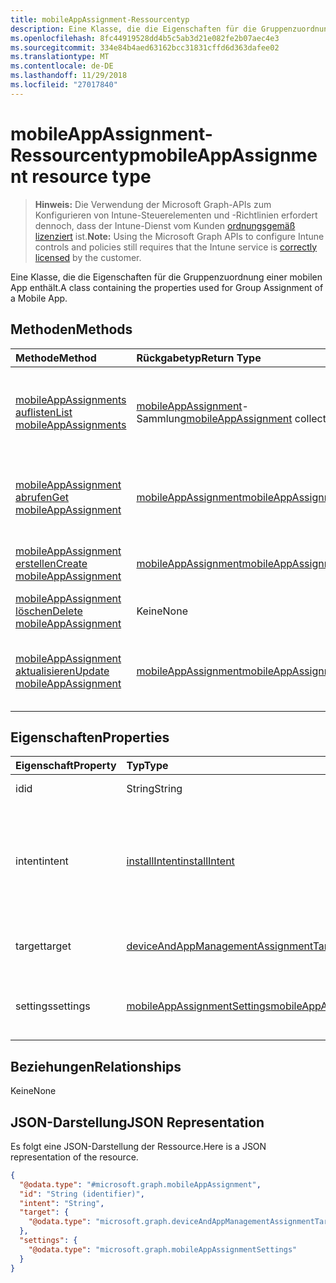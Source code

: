 ```yaml
---
title: mobileAppAssignment-Ressourcentyp
description: Eine Klasse, die die Eigenschaften für die Gruppenzuordnung einer mobilen App enthält.
ms.openlocfilehash: 8fc44919528dd4b5c5ab3d21e082fe2b07aec4e3
ms.sourcegitcommit: 334e84b4aed63162bcc31831cffd6d363dafee02
ms.translationtype: MT
ms.contentlocale: de-DE
ms.lasthandoff: 11/29/2018
ms.locfileid: "27017840"
---
```

# <a name="mobileappassignment-resource-type"></a><span data-ttu-id="df1d3-103">mobileAppAssignment-Ressourcentyp</span><span class="sxs-lookup"><span data-stu-id="df1d3-103">mobileAppAssignment resource type</span></span>

> <span data-ttu-id="df1d3-104">**Hinweis:** Die Verwendung der Microsoft Graph-APIs zum Konfigurieren von Intune-Steuerelementen und -Richtlinien erfordert dennoch, dass der Intune-Dienst vom Kunden [ordnungsgemäß lizenziert](https://go.microsoft.com/fwlink/?linkid=839381) ist.</span><span class="sxs-lookup"><span data-stu-id="df1d3-104">**Note:** Using the Microsoft Graph APIs to configure Intune controls and policies still requires that the Intune service is [correctly licensed](https://go.microsoft.com/fwlink/?linkid=839381) by the customer.</span></span>

<span data-ttu-id="df1d3-105">Eine Klasse, die die Eigenschaften für die Gruppenzuordnung einer mobilen App enthält.</span><span class="sxs-lookup"><span data-stu-id="df1d3-105">A class containing the properties used for Group Assignment of a Mobile App.</span></span>
## <a name="methods"></a><span data-ttu-id="df1d3-106">Methoden</span><span class="sxs-lookup"><span data-stu-id="df1d3-106">Methods</span></span>
|<span data-ttu-id="df1d3-107">Methode</span><span class="sxs-lookup"><span data-stu-id="df1d3-107">Method</span></span>|<span data-ttu-id="df1d3-108">Rückgabetyp</span><span class="sxs-lookup"><span data-stu-id="df1d3-108">Return Type</span></span>|<span data-ttu-id="df1d3-109">Beschreibung</span><span class="sxs-lookup"><span data-stu-id="df1d3-109">Description</span></span>|
|:---|:---|:---|
|[<span data-ttu-id="df1d3-110">mobileAppAssignments auflisten</span><span class="sxs-lookup"><span data-stu-id="df1d3-110">List mobileAppAssignments</span></span>](../api/intune-apps-mobileappassignment-list.md)|<span data-ttu-id="df1d3-111">[mobileAppAssignment](../resources/intune-apps-mobileappassignment.md)-Sammlung</span><span class="sxs-lookup"><span data-stu-id="df1d3-111">[mobileAppAssignment](../resources/intune-apps-mobileappassignment.md) collection</span></span>|<span data-ttu-id="df1d3-112">Auflisten von Eigenschaften und Beziehungen der [mobileAppAssignment](../resources/intune-apps-mobileappassignment.md)-Objekte.</span><span class="sxs-lookup"><span data-stu-id="df1d3-112">List properties and relationships of the [mobileAppAssignment](../resources/intune-apps-mobileappassignment.md) objects.</span></span>|
|[<span data-ttu-id="df1d3-113">mobileAppAssignment abrufen</span><span class="sxs-lookup"><span data-stu-id="df1d3-113">Get mobileAppAssignment</span></span>](../api/intune-apps-mobileappassignment-get.md)|[<span data-ttu-id="df1d3-114">mobileAppAssignment</span><span class="sxs-lookup"><span data-stu-id="df1d3-114">mobileAppAssignment</span></span>](../resources/intune-apps-mobileappassignment.md)|<span data-ttu-id="df1d3-115">Lesen von Eigenschaften und Beziehungen des [mobileAppAssignment](../resources/intune-apps-mobileappassignment.md)-Objekts.</span><span class="sxs-lookup"><span data-stu-id="df1d3-115">Read properties and relationships of the [mobileAppAssignment](../resources/intune-apps-mobileappassignment.md) object.</span></span>|
|[<span data-ttu-id="df1d3-116">mobileAppAssignment erstellen</span><span class="sxs-lookup"><span data-stu-id="df1d3-116">Create mobileAppAssignment</span></span>](../api/intune-apps-mobileappassignment-create.md)|[<span data-ttu-id="df1d3-117">mobileAppAssignment</span><span class="sxs-lookup"><span data-stu-id="df1d3-117">mobileAppAssignment</span></span>](../resources/intune-apps-mobileappassignment.md)|<span data-ttu-id="df1d3-118">Erstellen eines neuen [mobileAppAssignment](../resources/intune-apps-mobileappassignment.md)-Objekts.</span><span class="sxs-lookup"><span data-stu-id="df1d3-118">Create a new [mobileAppAssignment](../resources/intune-apps-mobileappassignment.md) object.</span></span>|
|[<span data-ttu-id="df1d3-119">mobileAppAssignment löschen</span><span class="sxs-lookup"><span data-stu-id="df1d3-119">Delete mobileAppAssignment</span></span>](../api/intune-apps-mobileappassignment-delete.md)|<span data-ttu-id="df1d3-120">Keine</span><span class="sxs-lookup"><span data-stu-id="df1d3-120">None</span></span>|<span data-ttu-id="df1d3-121">Löschen einer [mobileAppAssignment](../resources/intune-apps-mobileappassignment.md).</span><span class="sxs-lookup"><span data-stu-id="df1d3-121">Deletes a [mobileAppAssignment](../resources/intune-apps-mobileappassignment.md).</span></span>|
|[<span data-ttu-id="df1d3-122">mobileAppAssignment aktualisieren</span><span class="sxs-lookup"><span data-stu-id="df1d3-122">Update mobileAppAssignment</span></span>](../api/intune-apps-mobileappassignment-update.md)|[<span data-ttu-id="df1d3-123">mobileAppAssignment</span><span class="sxs-lookup"><span data-stu-id="df1d3-123">mobileAppAssignment</span></span>](../resources/intune-apps-mobileappassignment.md)|<span data-ttu-id="df1d3-124">Aktualisieren der Eigenschaften eines [mobileAppAssignment](../resources/intune-apps-mobileappassignment.md)-Objekts.</span><span class="sxs-lookup"><span data-stu-id="df1d3-124">Update the properties of a [mobileAppAssignment](../resources/intune-apps-mobileappassignment.md) object.</span></span>|

## <a name="properties"></a><span data-ttu-id="df1d3-125">Eigenschaften</span><span class="sxs-lookup"><span data-stu-id="df1d3-125">Properties</span></span>
|<span data-ttu-id="df1d3-126">Eigenschaft</span><span class="sxs-lookup"><span data-stu-id="df1d3-126">Property</span></span>|<span data-ttu-id="df1d3-127">Typ</span><span class="sxs-lookup"><span data-stu-id="df1d3-127">Type</span></span>|<span data-ttu-id="df1d3-128">Beschreibung</span><span class="sxs-lookup"><span data-stu-id="df1d3-128">Description</span></span>|
|:---|:---|:---|
|<span data-ttu-id="df1d3-129">id</span><span class="sxs-lookup"><span data-stu-id="df1d3-129">id</span></span>|<span data-ttu-id="df1d3-130">String</span><span class="sxs-lookup"><span data-stu-id="df1d3-130">String</span></span>|<span data-ttu-id="df1d3-131">Schlüssel der Entität</span><span class="sxs-lookup"><span data-stu-id="df1d3-131">Key of the entity.</span></span>|
|<span data-ttu-id="df1d3-132">intent</span><span class="sxs-lookup"><span data-stu-id="df1d3-132">intent</span></span>|[<span data-ttu-id="df1d3-133">installIntent</span><span class="sxs-lookup"><span data-stu-id="df1d3-133">installIntent</span></span>](../resources/intune-shared-installintent.md)|<span data-ttu-id="df1d3-134">Die vom Administrator definierte Installationspriorität. Mögliche Werte sind: `available`, `required`, `uninstall` und `availableWithoutEnrollment`.</span><span class="sxs-lookup"><span data-stu-id="df1d3-134">The install intent defined by the admin. Possible values are: `available`, `required`, `uninstall`, `availableWithoutEnrollment`.</span></span>|
|<span data-ttu-id="df1d3-135">target</span><span class="sxs-lookup"><span data-stu-id="df1d3-135">target</span></span>|[<span data-ttu-id="df1d3-136">deviceAndAppManagementAssignmentTarget</span><span class="sxs-lookup"><span data-stu-id="df1d3-136">deviceAndAppManagementAssignmentTarget</span></span>](../resources/intune-shared-deviceandappmanagementassignmenttarget.md)|<span data-ttu-id="df1d3-137">Die vom Administrator definierte Zielgruppenzuordnung</span><span class="sxs-lookup"><span data-stu-id="df1d3-137">The target group assignment defined by the admin.</span></span>|
|<span data-ttu-id="df1d3-138">settings</span><span class="sxs-lookup"><span data-stu-id="df1d3-138">settings</span></span>|[<span data-ttu-id="df1d3-139">mobileAppAssignmentSettings</span><span class="sxs-lookup"><span data-stu-id="df1d3-139">mobileAppAssignmentSettings</span></span>](../resources/intune-apps-mobileappassignmentsettings.md)|<span data-ttu-id="df1d3-140">Die vom Administrator definierten Einstellungen für die Zielgruppenzuordnung.</span><span class="sxs-lookup"><span data-stu-id="df1d3-140">The settings for target assignment defined by the admin.</span></span>|

## <a name="relationships"></a><span data-ttu-id="df1d3-141">Beziehungen</span><span class="sxs-lookup"><span data-stu-id="df1d3-141">Relationships</span></span>
<span data-ttu-id="df1d3-142">Keine</span><span class="sxs-lookup"><span data-stu-id="df1d3-142">None</span></span>
## <a name="json-representation"></a><span data-ttu-id="df1d3-143">JSON-Darstellung</span><span class="sxs-lookup"><span data-stu-id="df1d3-143">JSON Representation</span></span>
<span data-ttu-id="df1d3-144">Es folgt eine JSON-Darstellung der Ressource.</span><span class="sxs-lookup"><span data-stu-id="df1d3-144">Here is a JSON representation of the resource.</span></span>
<!-- {
  "blockType": "resource",
  "keyProperty": "id",
  "@odata.type": "microsoft.graph.mobileAppAssignment"
}
-->
``` json
{
  "@odata.type": "#microsoft.graph.mobileAppAssignment",
  "id": "String (identifier)",
  "intent": "String",
  "target": {
    "@odata.type": "microsoft.graph.deviceAndAppManagementAssignmentTarget"
  },
  "settings": {
    "@odata.type": "microsoft.graph.mobileAppAssignmentSettings"
  }
}
```




